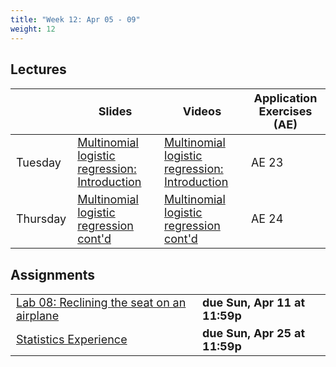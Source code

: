 ```yaml
---
title: "Week 12: Apr 05 - 09"
weight: 12
---
```


<style>
table {
font-size: 18px;
}

</style>

<style>
table {
font-size: 18px;
}

</style>


## Lectures

|           | Slides                   | Videos | Application Exercises (AE) |
|-----------|--------------------------|--------|--------|
| Tuesday  | [Multinomial logistic regression: Introduction](https://sta210-sp21.netlify.app/slides/23-multinom-logistic.html) | [Multinomial logistic regression: Introduction](https://warpwire.duke.edu/w/_YwFAA/) | AE 23 |
| Thursday   | [Multinomial logistic regression cont'd](https://sta210-sp21.netlify.app/slides/24-multinom-logistic-pt2.html) | [Multinomial logistic regression cont'd](https://warpwire.duke.edu/w/_4wFAA/)|  AE 24|



## Assignments

|                        |   |
|------------------------|---|
| [Lab 08: Reclining the seat on an airplane](https://sta210-sp21.netlify.app/labs/lab-08.html) | **due Sun, Apr 11 at 11:59p** |
|[Statistics Experience](https://sta210-sp21.netlify.app/hw/stats-experience.html) | **due Sun, Apr 25 at 11:59p**| 










